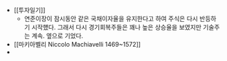 - [[투자일기]]
    - 연준이장이 잠시동안 같은 국채이자율을 유지한다고 하여 주식은 다시 반등하기 시작헀다. 그래서 다시 경기회복주들은 꽤나 높은 상승율을 보였지만 기술주는 계속. 옆으로 기었다.
- [[마키아벨리 Niccolo Machiavelli 1469~1572]]
- 
